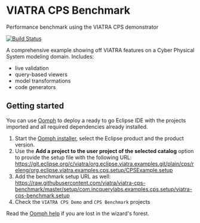 # VIATRA CPS Benchmark

Performance benchmark using the VIATRA CPS demonstrator

[![Build Status](https://build.inf.mit.bme.hu/jenkins/job/CPS-Demonstrator/badge/icon)](https://build.inf.mit.bme.hu/jenkins/job/CPS-Demonstrator/)

A comprehensive example showing off VIATRA features on a Cyber Physical System modeling domain.
Includes:
  * live validation
  * query-based viewers
  * model transformations
  * code generators

## Getting started

You can use [Oomph](https://www.eclipse.org/oomph) to deploy a ready to go Eclipse IDE with the projects imported and all required dependencies already installed.

1. Start the [Oomph installer](https://wiki.eclipse.org/Eclipse_Oomph_Installer), select the Eclipse product and the product version.
1. Use the **Add a project to the user project of the selected catalog** option to provide the setup file with the following URL: https://git.eclipse.org/c/viatra/org.eclipse.viatra.examples.git/plain/cps/releng/org.eclipse.viatra.examples.cps.setup/CPSExample.setup
1. Add the benchmark setup URL as well: https://raw.githubusercontent.com/viatra/viatra-cps-benchmark/master/setup/com.incquerylabs.examples.cps.setup/viatra-cps-benchmark.setup
1. Check the `VIATRA CPS Demo` and `CPS Benchmark` projects

Read the [Oomph help](http://download.eclipse.org/oomph/help/org.eclipse.oomph.setup.doc/html/user/wizard/index.html) if you are lost in the wizard's forest.
